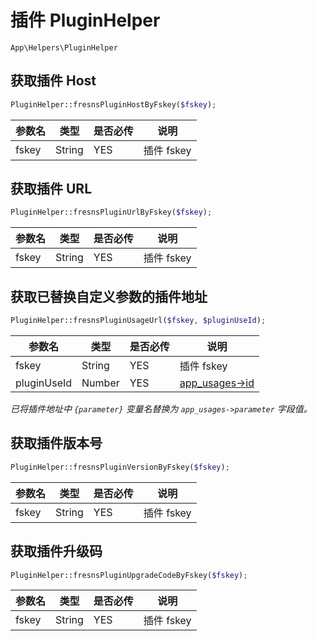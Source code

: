 # 插件 PluginHelper

`App\Helpers\PluginHelper`

## 获取插件 Host

```php
PluginHelper::fresnsPluginHostByFskey($fskey);
```
| 参数名 | 类型 | 是否必传 | 说明 |
| --- | --- | --- | --- |
| fskey | String | YES | 插件 fskey |

## 获取插件 URL

```php
PluginHelper::fresnsPluginUrlByFskey($fskey);
```
| 参数名 | 类型 | 是否必传 | 说明 |
| --- | --- | --- | --- |
| fskey | String | YES | 插件 fskey |

## 获取已替换自定义参数的插件地址

```php
PluginHelper::fresnsPluginUsageUrl($fskey, $pluginUseId);
```
| 参数名 | 类型 | 是否必传 | 说明 |
| --- | --- | --- | --- |
| fskey | String | YES | 插件 fskey |
| pluginUseId | Number | YES | [app_usages->id](../../database/apps/app-usages.md) |

*已将插件地址中 `{parameter}` 变量名替换为 `app_usages->parameter` 字段值。*

## 获取插件版本号

```php
PluginHelper::fresnsPluginVersionByFskey($fskey);
```
| 参数名 | 类型 | 是否必传 | 说明 |
| --- | --- | --- | --- |
| fskey | String | YES | 插件 fskey |

## 获取插件升级码

```php
PluginHelper::fresnsPluginUpgradeCodeByFskey($fskey);
```
| 参数名 | 类型 | 是否必传 | 说明 |
| --- | --- | --- | --- |
| fskey | String | YES | 插件 fskey |
